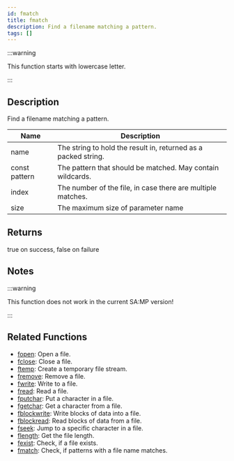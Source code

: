 ```yaml
---
id: fmatch
title: fmatch
description: Find a filename matching a pattern.
tags: []
---
```


:::warning

This function starts with lowercase letter.

:::

## Description

Find a filename matching a pattern.

| Name          | Description                                                    |
| ------------- | -------------------------------------------------------------- |
| name          | The string to hold the result in, returned as a packed string. |
| const pattern | The pattern that should be matched. May contain wildcards.     |
| index         | The number of the file, in case there are multiple matches.    |
| size          | The maximum size of parameter name                             |

## Returns

true on success, false on failure

## Notes

:::warning

This function does not work in the current SA:MP version!

:::

## Related Functions

- [fopen](../functions/fopen): Open a file.
- [fclose](../functions/fclose): Close a file.
- [ftemp](../functions/ftemp): Create a temporary file stream.
- [fremove](../functions/fremove): Remove a file.
- [fwrite](../functions/fwrite): Write to a file.
- [fread](../functions/fread): Read a file.
- [fputchar](../functions/fputchar): Put a character in a file.
- [fgetchar](../functions/fgetchar): Get a character from a file.
- [fblockwrite](../functions/fblockwrite): Write blocks of data into a file.
- [fblockread](../functions/fblockread): Read blocks of data from a file.
- [fseek](../functions/fseek): Jump to a specific character in a file.
- [flength](../functions/flength): Get the file length.
- [fexist](../functions/fexist): Check, if a file exists.
- [fmatch](../functions/fmatch): Check, if patterns with a file name matches.
